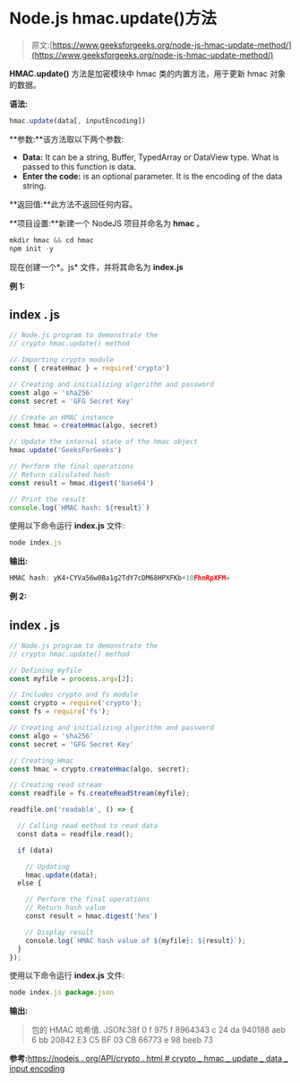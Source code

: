 # Node.js hmac.update()方法

> 原文:[https://www.geeksforgeeks.org/node-js-hmac-update-method/](https://www.geeksforgeeks.org/node-js-hmac-update-method/)

**HMAC.update()** 方法是加密模块中 hmac 类的内置方法，用于更新 hmac 对象的数据。

**语法:**

```js
hmac.update(data[, inputEncoding])
```

**参数:**该方法取以下两个参数:

*   **Data:** It can be a string, Buffer, TypedArray or DataView type. What is passed to this function is data.
*   **Enter the code:** is an optional parameter. It is the encoding of the data string.

**返回值:**此方法不返回任何内容。

**项目设置:**新建一个 NodeJS 项目并命名为 **hmac** 。

```js
mkdir hmac && cd hmac
npm init -y
```

现在创建一个*。js* 文件，并将其命名为 **index.js**

**例 1:**

## index . js

```js
// Node.js program to demonstrate the
// crypto hmac.update() method

// Importing crypto module
const { createHmac } = require('crypto')

// Creating and initializing algorithm and password
const algo = 'sha256'
const secret = 'GFG Secret Key'

// Create an HMAC instance
const hmac = createHmac(algo, secret)

// Update the internal state of the hmac object
hmac.update('GeeksForGeeks')

// Perform the final operations
// Return calculated hash
const result = hmac.digest('base64')

// Print the result
console.log(`HMAC hash: ${result}`)
```

使用以下命令运行 **index.js** 文件:

```js
node index.js
```

**输出:**

```js
HMAC hash: yK4+CYVa56w0Ba1g2TdY7cDM68HPXFKb+10FhnRpXFM=
```

**例 2:**

## index . js

```js
// Node.js program to demonstrate the    
// crypto hmac.update() method

// Defining myfile
const myfile = process.argv[2];

// Includes crypto and fs module
const crypto = require('crypto');
const fs = require('fs');

// Creating and initializing algorithm and password
const algo = 'sha256'
const secret = 'GFG Secret Key'

// Creating Hmac
const hmac = crypto.createHmac(algo, secret);

// Creating read stream
const readfile = fs.createReadStream(myfile);

readfile.on('readable', () => {

  // Calling read method to read data
  const data = readfile.read();

  if (data)

    // Updating
    hmac.update(data);
  else {

    // Perform the final operations 
    // Return hash value
    const result = hmac.digest('hex')

    // Display result
    console.log(`HMAC hash value of ${myfile}: ${result}`);
  }
});
```

使用以下命令运行 **index.js** 文件:

```js
node index.js package.json
```

**输出:**

> 包的 HMAC 哈希值. JSON:38f 0 f 975 f 8964343 c 24 da 940188 aeb 6 bb 20842 E3 C5 BF 03 CB 66773 e 98 beeb 73

**参考:**[https://nodejs . org/API/crypto . html # crypto _ hmac _ update _ data _ input encoding](https://nodejs.org/api/crypto.html#crypto_hmac_update_data_inputencoding)